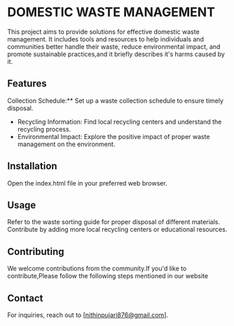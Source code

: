 # DOMESTIC WASTE MANAGEMENT

This project aims to provide solutions for effective domestic waste management. It includes tools and resources to help individuals and communities better handle their waste, reduce environmental impact, and promote sustainable practices,and it briefly describes it's harms caused by it. 

## Features

Collection Schedule:** Set up a waste collection schedule to ensure timely disposal.
- Recycling Information: Find local recycling centers and understand the recycling process.
- Environmental Impact: Explore the positive impact of proper waste management on the environment.
## Installation
Open the index.html file in your preferred web browser.

## Usage

Refer to the waste sorting guide for proper disposal of different materials.
Contribute by adding more local recycling centers or educational resources.

## Contributing

We welcome contributions from the community.If you'd like to contribute,Please follow the following steps mentioned in our website

## Contact

For inquiries, reach out to [nithinpujari876@gmail.com].



